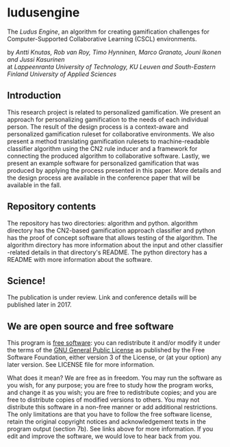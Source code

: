 ludusengine
=====
The _Ludus Engine_, an algorithm for creating gamification challenges for Computer-Supported Collaborative Learning (CSCL) environments.

by _Antti Knutas, Rob van Roy, Timo Hynninen, Marco Granato, Jouni Ikonen and Jussi Kasurinen_  
at _Lappeenranta University of Technology, KU Leuven and South-Eastern Finland University of Applied Sciences_

Introduction
----
This research project is related to personalized gamification. We present an approach for personalizing gamification to the needs of each individual person. The result of the design process is a context-aware and personalized gamification ruleset for collaborative environments. We also present a method translating gamification rulesets to machine-readable classifier algorithm using the CN2 rule inducer and a framework for connecting the produced algorithm to collaborative software. Lastly, we present an example software for personalized gamification that was produced by applying the process presented in this paper. More details and the design process are available in the conference paper that will be available in the fall.

Repository contents
----
The repository has two directories: algorithm and python. algorithm directory has the CN2-based gamification approach classifier and python has the proof of concept software that allows testing of the algorithm. The algorithm directory has more information about the input and other classifier -related details in that directory's README. The python directory has a README with more information about the software.

Science!
----
The publication is under review. Link and conference details will be published later in 2017.

We are open source and free software
----
This program is [free software](https://www.gnu.org/philosophy/free-sw.html): you can redistribute it and/or modify it under the terms of the [GNU General Public License](https://www.gnu.org/licenses/quick-guide-gplv3.html) as published by the Free Software Foundation, either version 3 of the License, or (at your option) any later version. See LICENSE file for more information.

What does it mean? We are free as in freedom. You may run the software as you wish, for any purpose; you are free to study how the program works, and change it as you wish; you are free to redistribute copies; and you are free to distribute copies of modified versions to others. You may not distribute this software in a non-free manner or add additional restrictions. The only limitations are that you have to follow the free software license, retain the original copyright notices and acknowledgement texts in the program output (section 7b). See links above for more information. If you edit and improve the software, we would love to hear back from you.
